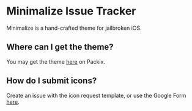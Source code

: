 # Minimalize Issue Tracker
Minimalize is a hand-crafted theme for jailbroken iOS.

## Where can I get the theme?
You may get the theme [here](https://repo.packix.com/package/lol.itsnebula.minimalize) on Packix.

## How do I submit icons?
Create an issue with the icon request template, or use the Google Form [here](https://docs.google.com/forms/d/e/1FAIpQLSfTRiJnPhtvbaFyFuvt-7rDGvvXs8xrWG2VfiYZ1c_u6L1Uwg/viewform).
